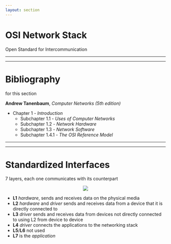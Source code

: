 ```yaml
---
layout: section
---
```

# OSI Network Stack
Open Standard for Intercommunication

---
---
# Bibliography
for this section

**Andrew Tanenbaum**, *Computer Networks (5th edition)*
  - Chapter 1 - *Introduction*
    - Subchapter 1.1 - *Uses of Computer Networks*
    - Subchapter 1.2 - *Network Hardware*
    - Subchapter 1.3 - *Network Software*
    - Subchapter 1.4.1 - *The OSI Reference Model*

---
---
# Standardized Interfaces
7 layers, each one communicates with its counterpart

<div align="center">
<img src="/osi/osi_stack.svg" class="rounded">
</div>

- **L1** *hardware*, sends and receives data on the physical media
- **L2** *hardware* and *driver* sends and receives data from a device that it is directly connected to
- **L3** *driver* sends and receives data from devices not directly connected to using L2 from device to device
- **L4** *driver* connects the applications to the networking stack
- **L5**/**L6** not used
- **L7** is the *application*